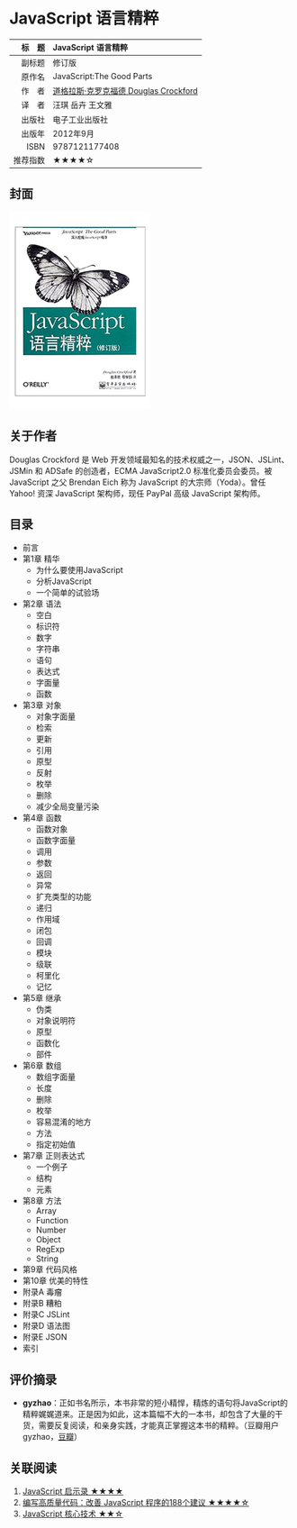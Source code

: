 # JavaScript 语言精粹 #

|  标　题 | JavaScript 语言精粹                          |
| ---: | :--------------------------------------- |
|  副标题 | 修订版                                      |
|  原作名 | JavaScript:The Good Parts                |
|  作　者 | [道格拉斯·克罗克福德 Douglas Crockford](https://en.wikipedia.org/wiki/Douglas_Crockford) |
|  译　者 | 汪琪 岳卉 王文雅                                |
|  出版社 | 电子工业出版社                                  |
|  出版年 | 2012年9月                                  |
| ISBN | 9787121177408                            |
| 推荐指数 | ★★★★☆                                    |

## 封面 ##
![JavaScript 语言精粹](../../assets/covers/javascript-the-good-parts---phei-2012.png "JavaScript 语言精粹")

## 关于作者 ##
Douglas Crockford 是 Web 开发领域最知名的技术权威之一，JSON、JSLint、JSMin 和 ADSafe 的创造者，ECMA JavaScript2.0 标准化委员会委员。被 JavaScript 之父 Brendan Eich 称为 JavaScript 的大宗师（Yoda）。曾任 Yahoo! 资深 JavaScript 架构师，现任 PayPal 高级 JavaScript 架构师。

## 目录 ##

+ 前言
+ 第1章 精华
  - 为什么要使用JavaScript
  - 分析JavaScript
  - 一个简单的试验场
+ 第2章 语法
  - 空白
  - 标识符
  - 数字
  - 字符串
  - 语句
  - 表达式
  - 字面量
  - 函数
+ 第3章 对象
  - 对象字面量
  - 检索
  - 更新
  - 引用
  - 原型
  - 反射
  - 枚举
  - 删除
  - 减少全局变量污染
+ 第4章 函数
  - 函数对象
  - 函数字面量
  - 调用
  - 参数
  - 返回
  - 异常
  - 扩充类型的功能
  - 递归
  - 作用域
  - 闭包
  - 回调
  - 模块
  - 级联
  - 柯里化
  - 记忆
+ 第5章 继承
  - 伪类
  - 对象说明符
  - 原型
  - 函数化
  - 部件
+ 第6章 数组
  - 数组字面量
  - 长度
  - 删除
  - 枚举
  - 容易混淆的地方
  - 方法
  - 指定初始值
+ 第7章 正则表达式
  - 一个例子
  - 结构
  - 元素
+ 第8章 方法
  - Array
  - Function
  - Number
  - Object
  - RegExp
  - String
+ 第9章 代码风格
+ 第10章 优美的特性
+ 附录A 毒瘤
+ 附录B 糟粕
+ 附录C JSLint
+ 附录D 语法图
+ 附录E JSON
+ 索引

## 评价摘录 ##

+ **gyzhao**：正如书名所示，本书非常的短小精悍，精炼的语句将JavaScript的精粹娓娓道来。正是因为如此，这本篇幅不大的一本书，却包含了大量的干货，需要反复阅读，和亲身实践，才能真正掌握这本书的精粹。（豆瓣用户 gyzhao，[豆瓣](https://www.douban.com/people/nowdays/)）

## 关联阅读 ##
1. [JavaScript 启示录 ★★★★](javascript-enlightenment---ptpress-2014.md "JavaScript 启示录")
2. [编写高质量代码：改善 JavaScript 程序的188个建议 ★★★★☆]( javascript-188---cmpedu-2012.md "编写高质量代码：改善 JavaScript 程序的188个建议")
3. [JavaScript 核心技术 ★★☆](learning-javascript---cmpedu-2007.md  "JavaScript 核心技术")